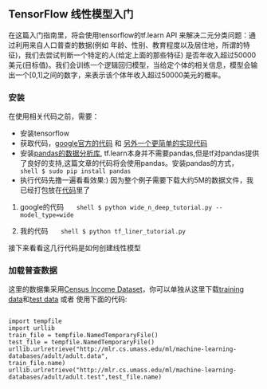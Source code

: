 ## TensorFlow 线性模型入门

在这篇入门指南里，将会使用tensorflow的tf.learn API 来解决二元分类问题：通过利用来自人口普查的数据(例如 年龄、性别、教育程度以及居住地，所谓的特征)，我们去尝试判断一个特定的人(给定上面的那些特征) 是否年收入超过50000美元(目标值)。我们会训练一个逻辑回归模型，当给定个体的相关信息，模型会输出一个[0,1]之间的数字，来表示该个体年收入超过50000美元的概率。

### 安装

在使用相关代码之前，需要：

* 安装tensorflow
* 获取代码，[google官方的代码](https://github.com/tensorflow/tensorflow/blob/master/tensorflow/examples/learn/wide_n_deep_tutorial.py) 和 [另外一个更简单的实现代码](https://github.com/jingmca/tensorflow_learning/tree/master/liner_tutorials)
* 安装[pandas的数据分析库](http://pandas.pydata.org/), tf.learn本身并不需要pandas,但是tf对pandas提供了良好的支持,这篇文章的代码将会使用pandas。安装pandas的方式，
`	shell $ sudo pip install pandas`
* 执行代码先撸一遍看看效果:) 因为整个例子需要下载大约5M的数据文件，我已经打包放在[代码](https://github.com/jingmca/tensorflow_learning/tree/master/liner_tutorials)里了

1. google的代码
`	shell $ python wide_n_deep_tutorial.py --model_type=wide`

2. 我的代码
`	shell $ python tf_liner_tutorial.py`

接下来看看这几行代码是如何创建线性模型


### 加载普查数据

这里的数据集采用[Census Income Dataset](https://archive.ics.uci.edu/ml/datasets/Census+Income)，你可以单独从这里下载[training data](https://github.com/jingmca/tensorflow_learning/blob/master/liner_tutorials/adult.data)和[test data](https://github.com/jingmca/tensorflow_learning/blob/master/liner_tutorials/adult.test) 或者 使用下面的代码:
<pre><code>
import tempfile  
import urllib  
train_file = tempfile.NamedTemporaryFile()  
test_file = tempfile.NamedTemporaryFile()  
urllib.urlretrieve("http://mlr.cs.umass.edu/ml/machine-learning-databases/adult/adult.data", 
train_file.name)  
urllib.urlretrieve("http://mlr.cs.umass.edu/ml/machine-learning-databases/adult/adult.test",test_file.name)  </code>
</pre>

